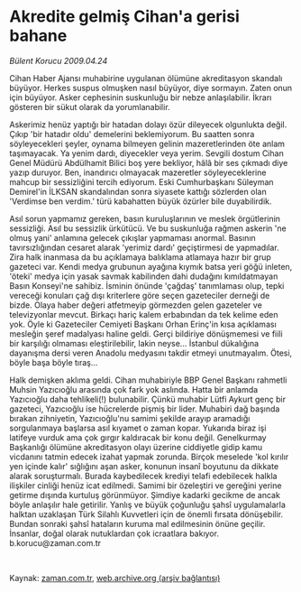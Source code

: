 # Akredite gelmiş  Cihan'a gerisi bahane

*Bülent Korucu 2009.04.24*

<tr><td class="metin" colspan="2" style="padding-top: 20px; padding-left: 5px; padding-right: 10px;">Cihan Haber Ajansı muhabirine uygulanan ölümüne akreditasyon skandalı büyüyor. Herkes suspus olmuşken nasıl büyüyor, diye sormayın. Zaten onun için büyüyor. Asker cephesinin suskunluğu bir nebze anlaşılabilir. İkrarı gösteren bir sükut olarak da yorumlanabilir.</td></tr><tr><td class="metin" colspan="2" style="padding-top: 20px; padding-left: 5px; padding-right: 10px;"><p>Askerimiz henüz yaptığı bir hatadan dolayı özür dileyecek olgunlukta değil. Çıkıp 'bir hatadır oldu' demelerini beklemiyorum. Bu saatten sonra söyleyecekleri şeyler, oynama bilmeyen gelinin mazeretlerinden öte anlam taşımayacak. Ya yenim dardı, diyecekler veya yerim. Sevgili dostum Cihan Genel Müdürü Abdülhamit Bilici boş yere bekliyor, hâlâ bir ses çıkmadı diye yazıp duruyor. Ben, inandırıcı olmayacak mazeretler söyleyeceklerine mahcup bir sessizliğini tercih ediyorum. Eski Cumhurbaşkanı Süleyman Demirel'in İLKSAN skandalından sonra siyasete kattığı sözlerden olan 'Verdimse ben verdim.' türü kabahatten büyük özürler bile duyabilirdik.
<p>Asıl sorun yapmamız gereken, basın kuruluşlarının ve meslek örgütlerinin sessizliği. Asıl bu sessizlik ürkütücü. Ve bu suskunluğa rağmen askerin 'ne olmuş yani' anlamına gelecek çıkışlar yapmaması anormal. Basının tavırsızlığından cesaret alarak 'yerimiz dardı' geçiştirmesi de yapmadılar. Zira halk inanmasa da bu açıklamaya balıklama atlamaya hazır bir grup gazeteci var. Kendi medya grubunun ayağına kıymık batsa yeri göğü inleten, 'öteki' medya için yasak savmak kabilinden dahi dudağını kımıldatmayan Basın Konseyi'ne sahibiz. İsminin önünde 'çağdaş' tanımlaması olup, tepki vereceği konuları çağ dışı kriterlere göre seçen gazeteciler derneği de bizde. Olaya haber değeri atfetmeyip görmezden gelen gazeteler ve televizyonlar mevcut. Birkaçı hariç kalem erbabından da tek kelime eden yok. Öyle ki Gazeteciler Cemiyeti Başkanı Orhan Erinç'in kısa açıklaması mesleğin şeref madalyası haline geldi. Gerçi bildiriye dönüşmemesi ve fiili bir karşılığı olmaması eleştirilebilir, lakin neyse... İstanbul dükalığına dayanışma dersi veren Anadolu medyasını takdir etmeyi unutmayalım. Ötesi, böyle başa böyle tıraş...
<p>Halk demişken aklıma geldi. Cihan muhabiriyle BBP Genel Başkanı rahmetli Muhsin Yazıcıoğlu arasında çok fark yok aslında. Hatta bir anlamda Yazıcıoğlu daha tehlikeli(!) bulunabilir. Çünkü muhabir Lütfi Aykurt genç bir gazeteci, Yazıcıoğlu ise hücrelerde pişmiş bir lider. Muhabiri dağ başında bırakan zihniyetin, Yazıcıoğlu'nu samimi şekilde arayıp aramadığı sorgulanmaya başlarsa asıl kıyamet o zaman kopar. Yukarıda biraz işi latifeye vurduk ama çok gırgır kaldıracak bir konu değil. Genelkurmay Başkanlığı ölümüne akreditasyon olayı üzerine ciddiyetle gidip kamu vicdanını tatmin edecek izahat yapmak zorunda. Birçok meselede 'kol kırılır yen içinde kalır' sığlığını aşan asker, konunun insanî boyutunu da dikkate alarak soruşturmalı. Burada kaybedilecek krediyi telafi edebilecek halkla ilişkiler cinliği henüz icat edilmedi. Samimi bir özeleştiri ve gereğini yerine getirme dışında kurtuluş görünmüyor. Şimdiye kadarki gecikme de ancak böyle anlaşılır hale getirilir. Yanlış ve büyük çoğunluğu şahsî uygulamalarla halktan uzaklaşan Türk Silahlı Kuvvetleri için de önemli fırsata dönüşebilir. Bundan sonraki şahsî hataların kuruma mal edilmesinin önüne geçilir. İnsanlar, doğal olarak nutuklardan çok icraatlara bakıyor. b.korucu@zaman.com.tr
<p><br/></p></p></p></p></td></tr>

Kaynak: [zaman.com.tr](http://zaman.com.tr/yazar.do?yazino=840907), [web.archive.org (arşiv bağlantısı)](http://web.archive.org/web/20090427060217/http://zaman.com.tr:80/yazar.do?yazino=840907)
